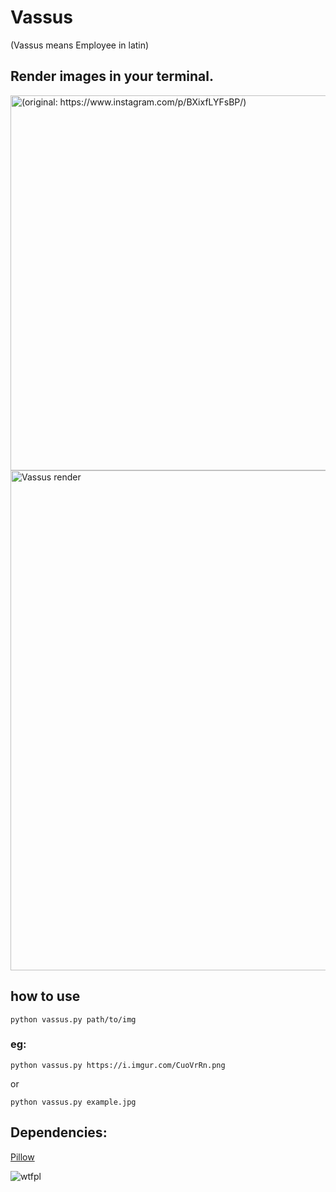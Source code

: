# Vassus
(Vassus means Employee in latin)

## Render images in your terminal.

<img src="https://instagram.fcgh17-1.fna.fbcdn.net/t51.2885-15/e35/20634990_873257262825363_1217701766187974656_n.jpg" width="600" alt="(original: https://www.instagram.com/p/BXixfLYFsBP/)">

<img src="https://i.imgur.com/CuoVrRn.png" width="800" alt="Vassus render">

## how to use

```shell
python vassus.py path/to/img
```
### eg:
```shell
python vassus.py https://i.imgur.com/CuoVrRn.png
```
or
```shell
python vassus.py example.jpg
```

## Dependencies:
[Pillow](https://python-pillow.org/)


![wtfpl](http://www.wtfpl.net/wp-content/uploads/2012/12/wtfpl-badge-1.png)
